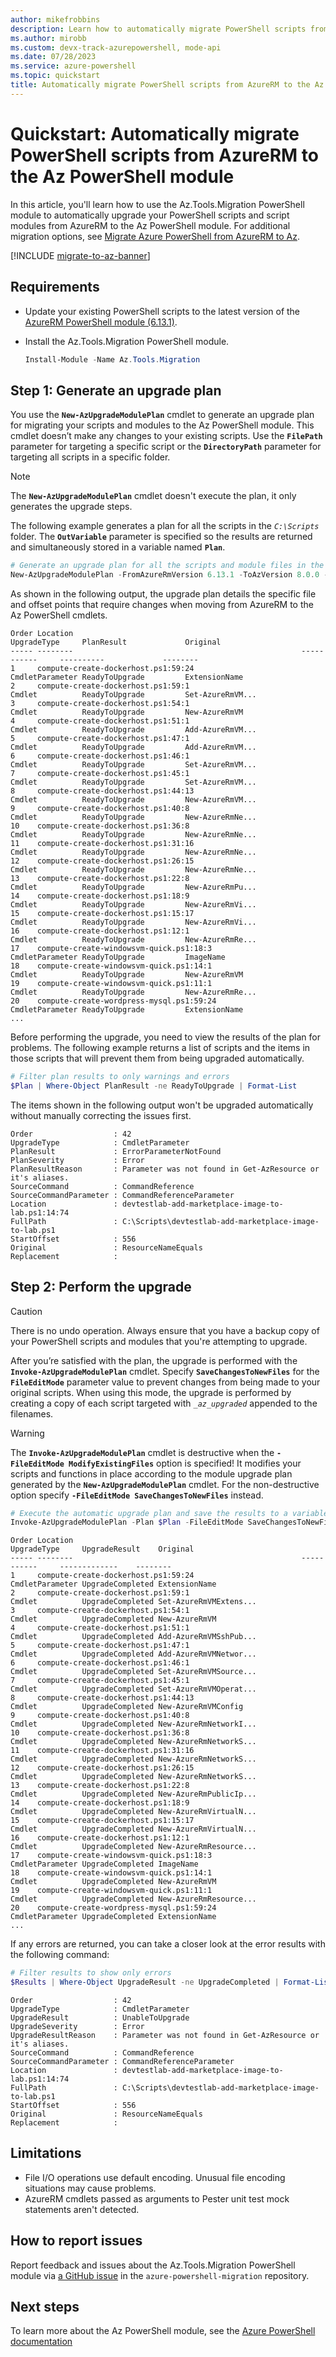 ```yaml
---
author: mikefrobbins
description: Learn how to automatically migrate PowerShell scripts from AzureRM to the Az PowerShell module.
ms.author: mirobb
ms.custom: devx-track-azurepowershell, mode-api
ms.date: 07/28/2023
ms.service: azure-powershell
ms.topic: quickstart
title: Automatically migrate PowerShell scripts from AzureRM to the Az PowerShell module
---
```


# Quickstart: Automatically migrate PowerShell scripts from AzureRM to the Az PowerShell module

In this article, you'll learn how to use the Az.Tools.Migration PowerShell module to automatically
upgrade your PowerShell scripts and script modules from AzureRM to the Az PowerShell module. For
additional migration options, see
[Migrate Azure PowerShell from AzureRM to Az](/powershell/azure/migrate-from-azurerm-to-az).

[!INCLUDE [migrate-to-az-banner](../../includes/migrate-to-az-banner.md)]

## Requirements

- Update your existing PowerShell scripts to the latest version of the
  [AzureRM PowerShell module (6.13.1)](https://www.powershellgallery.com/packages/AzureRM/).
- Install the Az.Tools.Migration PowerShell module.

  ```powershell
  Install-Module -Name Az.Tools.Migration
  ```

## Step 1: Generate an upgrade plan

You use the **`New-AzUpgradeModulePlan`** cmdlet to generate an upgrade plan for migrating your
scripts and modules to the Az PowerShell module. This cmdlet doesn’t make any changes to your
existing scripts. Use the **`FilePath`** parameter for targeting a specific script or the
**`DirectoryPath`** parameter for targeting all scripts in a specific folder.

> [!NOTE]
> The **`New-AzUpgradeModulePlan`** cmdlet doesn't execute the plan, it only generates the upgrade steps.

The following example generates a plan for all the scripts in the _`C:\Scripts`_ folder. The
**`OutVariable`** parameter is specified so the results are returned and simultaneously stored in a
variable named **`Plan`**.

```powershell
# Generate an upgrade plan for all the scripts and module files in the specified folder and save it to a variable.
New-AzUpgradeModulePlan -FromAzureRmVersion 6.13.1 -ToAzVersion 8.0.0 -DirectoryPath 'C:\Scripts' -OutVariable Plan
```

As shown in the following output, the upgrade plan details the specific file and offset points that
require changes when moving from AzureRM to the Az PowerShell cmdlets.

```Output
Order Location                                                   UpgradeType     PlanResult             Original
----- --------                                                   -----------     ----------             --------
1     compute-create-dockerhost.ps1:59:24                        CmdletParameter ReadyToUpgrade         ExtensionName
2     compute-create-dockerhost.ps1:59:1                         Cmdlet          ReadyToUpgrade         Set-AzureRmVM...
3     compute-create-dockerhost.ps1:54:1                         Cmdlet          ReadyToUpgrade         New-AzureRmVM
4     compute-create-dockerhost.ps1:51:1                         Cmdlet          ReadyToUpgrade         Add-AzureRmVM...
5     compute-create-dockerhost.ps1:47:1                         Cmdlet          ReadyToUpgrade         Add-AzureRmVM...
6     compute-create-dockerhost.ps1:46:1                         Cmdlet          ReadyToUpgrade         Set-AzureRmVM...
7     compute-create-dockerhost.ps1:45:1                         Cmdlet          ReadyToUpgrade         Set-AzureRmVM...
8     compute-create-dockerhost.ps1:44:13                        Cmdlet          ReadyToUpgrade         New-AzureRmVM...
9     compute-create-dockerhost.ps1:40:8                         Cmdlet          ReadyToUpgrade         New-AzureRmNe...
10    compute-create-dockerhost.ps1:36:8                         Cmdlet          ReadyToUpgrade         New-AzureRmNe...
11    compute-create-dockerhost.ps1:31:16                        Cmdlet          ReadyToUpgrade         New-AzureRmNe...
12    compute-create-dockerhost.ps1:26:15                        Cmdlet          ReadyToUpgrade         New-AzureRmNe...
13    compute-create-dockerhost.ps1:22:8                         Cmdlet          ReadyToUpgrade         New-AzureRmPu...
14    compute-create-dockerhost.ps1:18:9                         Cmdlet          ReadyToUpgrade         New-AzureRmVi...
15    compute-create-dockerhost.ps1:15:17                        Cmdlet          ReadyToUpgrade         New-AzureRmVi...
16    compute-create-dockerhost.ps1:12:1                         Cmdlet          ReadyToUpgrade         New-AzureRmRe...
17    compute-create-windowsvm-quick.ps1:18:3                    CmdletParameter ReadyToUpgrade         ImageName
18    compute-create-windowsvm-quick.ps1:14:1                    Cmdlet          ReadyToUpgrade         New-AzureRmVM
19    compute-create-windowsvm-quick.ps1:11:1                    Cmdlet          ReadyToUpgrade         New-AzureRmRe...
20    compute-create-wordpress-mysql.ps1:59:24                   CmdletParameter ReadyToUpgrade         ExtensionName
...
```

Before performing the upgrade, you need to view the results of the plan for problems. The following
example returns a list of scripts and the items in those scripts that will prevent them from being
upgraded automatically.

```powershell
# Filter plan results to only warnings and errors
$Plan | Where-Object PlanResult -ne ReadyToUpgrade | Format-List
```

The items shown in the following output won't be upgraded automatically without manually correcting
the issues first.

```Output
Order                  : 42
UpgradeType            : CmdletParameter
PlanResult             : ErrorParameterNotFound
PlanSeverity           : Error
PlanResultReason       : Parameter was not found in Get-AzResource or it's aliases.
SourceCommand          : CommandReference
SourceCommandParameter : CommandReferenceParameter
Location               : devtestlab-add-marketplace-image-to-lab.ps1:14:74
FullPath               : C:\Scripts\devtestlab-add-marketplace-image-to-lab.ps1
StartOffset            : 556
Original               : ResourceNameEquals
Replacement            :
```

## Step 2: Perform the upgrade

> [!CAUTION]
> There is no undo operation. Always ensure that you have a backup copy of your PowerShell scripts
> and modules that you're attempting to upgrade.

After you’re satisfied with the plan, the upgrade is performed with the
**`Invoke-AzUpgradeModulePlan`** cmdlet. Specify **`SaveChangesToNewFiles`** for the
**`FileEditMode`** parameter value to prevent changes from being made to your original scripts. When
using this mode, the upgrade is performed by creating a copy of each script targeted with
_`_az_upgraded`_ appended to the filenames.

> [!WARNING]
> The **`Invoke-AzUpgradeModulePlan`** cmdlet is destructive when the
> **`-FileEditMode ModifyExistingFiles`** option is specified! It modifies your scripts and
> functions in place according to the module upgrade plan generated by the
> **`New-AzUpgradeModulePlan`** cmdlet. For the non-destructive option specify
> **`-FileEditMode SaveChangesToNewFiles`** instead.

```powershell
# Execute the automatic upgrade plan and save the results to a variable.
Invoke-AzUpgradeModulePlan -Plan $Plan -FileEditMode SaveChangesToNewFiles -OutVariable Results
```

```Output
Order Location                                                   UpgradeType     UpgradeResult    Original
----- --------                                                   -----------     -------------    --------
1     compute-create-dockerhost.ps1:59:24                        CmdletParameter UpgradeCompleted ExtensionName
2     compute-create-dockerhost.ps1:59:1                         Cmdlet          UpgradeCompleted Set-AzureRmVMExtens...
3     compute-create-dockerhost.ps1:54:1                         Cmdlet          UpgradeCompleted New-AzureRmVM
4     compute-create-dockerhost.ps1:51:1                         Cmdlet          UpgradeCompleted Add-AzureRmVMSshPub...
5     compute-create-dockerhost.ps1:47:1                         Cmdlet          UpgradeCompleted Add-AzureRmVMNetwor...
6     compute-create-dockerhost.ps1:46:1                         Cmdlet          UpgradeCompleted Set-AzureRmVMSource...
7     compute-create-dockerhost.ps1:45:1                         Cmdlet          UpgradeCompleted Set-AzureRmVMOperat...
8     compute-create-dockerhost.ps1:44:13                        Cmdlet          UpgradeCompleted New-AzureRmVMConfig
9     compute-create-dockerhost.ps1:40:8                         Cmdlet          UpgradeCompleted New-AzureRmNetworkI...
10    compute-create-dockerhost.ps1:36:8                         Cmdlet          UpgradeCompleted New-AzureRmNetworkS...
11    compute-create-dockerhost.ps1:31:16                        Cmdlet          UpgradeCompleted New-AzureRmNetworkS...
12    compute-create-dockerhost.ps1:26:15                        Cmdlet          UpgradeCompleted New-AzureRmNetworkS...
13    compute-create-dockerhost.ps1:22:8                         Cmdlet          UpgradeCompleted New-AzureRmPublicIp...
14    compute-create-dockerhost.ps1:18:9                         Cmdlet          UpgradeCompleted New-AzureRmVirtualN...
15    compute-create-dockerhost.ps1:15:17                        Cmdlet          UpgradeCompleted New-AzureRmVirtualN...
16    compute-create-dockerhost.ps1:12:1                         Cmdlet          UpgradeCompleted New-AzureRmResource...
17    compute-create-windowsvm-quick.ps1:18:3                    CmdletParameter UpgradeCompleted ImageName
18    compute-create-windowsvm-quick.ps1:14:1                    Cmdlet          UpgradeCompleted New-AzureRmVM
19    compute-create-windowsvm-quick.ps1:11:1                    Cmdlet          UpgradeCompleted New-AzureRmResource...
20    compute-create-wordpress-mysql.ps1:59:24                   CmdletParameter UpgradeCompleted ExtensionName
...
```

If any errors are returned, you can take a closer look at the error results with the following command:

```powershell
# Filter results to show only errors
$Results | Where-Object UpgradeResult -ne UpgradeCompleted | Format-List
```

```Output
Order                  : 42
UpgradeType            : CmdletParameter
UpgradeResult          : UnableToUpgrade
UpgradeSeverity        : Error
UpgradeResultReason    : Parameter was not found in Get-AzResource or it's aliases.
SourceCommand          : CommandReference
SourceCommandParameter : CommandReferenceParameter
Location               : devtestlab-add-marketplace-image-to-lab.ps1:14:74
FullPath               : C:\Scripts\devtestlab-add-marketplace-image-to-lab.ps1
StartOffset            : 556
Original               : ResourceNameEquals
Replacement            :
```

## Limitations

- File I/O operations use default encoding. Unusual file encoding situations may cause problems.
- AzureRM cmdlets passed as arguments to Pester unit test mock statements aren't detected.

## How to report issues

Report feedback and issues about the Az.Tools.Migration PowerShell module via
[a GitHub issue](https://github.com/Azure/azure-powershell-migration/issues) in the
`azure-powershell-migration` repository.

## Next steps

To learn more about the Az PowerShell module, see the [Azure PowerShell documentation](/powershell/azure/)
